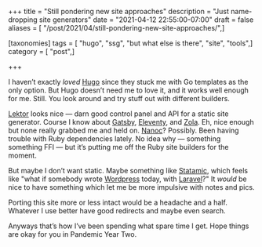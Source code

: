 +++
title = "Still pondering new site approaches"
description = "Just name-dropping site generators"
date = "2021-04-12 22:55:00-07:00"
draft = false
aliases = [ "/post/2021/04/still-pondering-new-site-approaches/",]

[taxonomies]
tags = [ "hugo", "ssg", "but what else is there", "site", "tools",]
category = [ "post",]

+++

I haven’t exactly *loved* [Hugo][hugo] since they stuck me with Go templates as
the only option.  But Hugo doesn’t need me to love it, and it works well enough
for me.  Still.  You look around and try stuff out with different builders.

[Lektor][lektor] looks nice — darn good control panel and API for a static site
generator.  Course I know about [Gatsby][gatsby], [Eleventy][eleventy], and
[Zola][zola].  Eh, nice enough but none really grabbed me and held on.
[Nanoc][nanoc]?  Possibly.  Been having trouble with Ruby dependencies lately.
No idea why — something something FFI — but it’s putting me off the Ruby site
builders for the moment.

But maybe I don’t want static.  Maybe something like [Statamic][statamic],
which feels like "what if somebody wrote [Wordpress][wordpress] today, with
[Laravel][laravel]?" It *would* be nice to have something which let me be more
impulsive with notes and pics.

Porting this site more or less intact would be a headache and a half.  Whatever
I use better have good redirects and maybe even search.

Anyways that’s how I’ve been spending what spare time I get.  Hope things are
okay for you in Pandemic Year Two.

[hugo]: https://gohugo.io
[lektor]: https://www.getlektor.com
[gatsby]: https://www.gatsbyjs.com/
[eleventy]: https://www.11ty.dev/
[zola]: https://getzola.org
[nanoc]: https://nanoc.ws/
[statamic]: https://statamic.dev
[wordpress]: https://wordpress.org
[laravel]: https://laravel.com/
